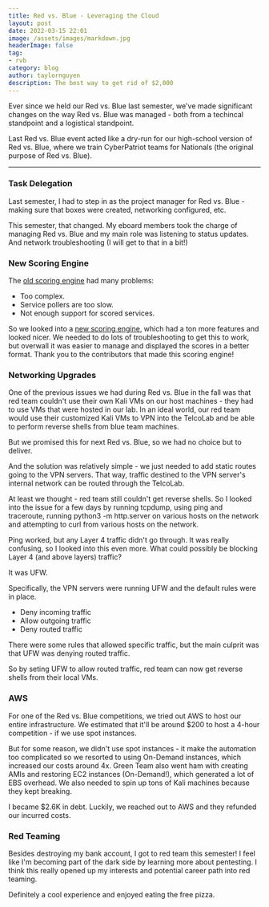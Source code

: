 ```yaml
---
title: Red vs. Blue - Leveraging the Cloud
layout: post
date: 2022-03-15 22:01
image: /assets/images/markdown.jpg
headerImage: false
tag:
- rvb
category: blog
author: taylornguyen
description: The best way to get rid of $2,000
---
```


Ever since we held our Red vs. Blue last semester, we've made significant changes on the way Red vs. Blue was managed - both from a techincal standpoint and a logistical standpoint.

Last Red vs. Blue event acted like a dry-run for our high-school version of Red vs. Blue, where we train CyberPatriot teams for Nationals (the original purpose of Red vs. Blue).

---

### Task Delegation
Last semester, I had to step in as the project manager for Red vs. Blue - making sure that boxes were created, networking configured, etc.

This semester, that changed. My eboard members took the charge of managing Red vs. Blue and my main role was listening to status updates. And network troubleshooting (I will get to that in a bit!)

### New Scoring Engine
The [old scoring engine](https://github.com/fyrworx4/PulseEngine-ScoringEngine) had many problems:

- Too complex.
- Service pollers are too slow.
- Not enough support for scored services.

So we looked into a [new scoring engine](https://github.com/scoringengine/scoringengine), which had a ton more features and looked nicer. We needed to do lots of troubleshooting to get this to work, but overwall it was easier to manage and displayed the scores in a better format. Thank you to the contributors that made this scoring engine!

### Networking Upgrades
One of the previous issues we had during Red vs. Blue in the fall was that red team couldn't use their own Kali VMs on our host machines - they had to use VMs that were hosted in our lab. In an ideal world, our red team would use their customized Kali VMs to VPN into the TelcoLab and be able to perform reverse shells from blue team machines.

But we promised this for next Red vs. Blue, so we had no choice but to deliver.

And the solution was relatively simple - we just needed to add static routes going to the VPN servers. That way, traffic destined to the VPN server's internal network can be routed through the TelcoLab.

At least we thought - red team still couldn't get reverse shells. So I looked into the issue for a few days by running tcpdump, using ping and traceroute, running python3 -m http.server on various hosts on the network and attempting to curl from various hosts on the network.

Ping worked, but any Layer 4 traffic didn't go through. It was really confusing, so I looked into this even more. What could possibly be blocking Layer 4 (and above layers) traffic?

It was UFW.

Specifically, the VPN servers were running UFW and the default rules were in place.

- Deny incoming traffic
- Allow outgoing traffic
- Deny routed traffic

There were some rules that allowed specific traffic, but the main culprit was that UFW was denying routed traffic.

So by seting UFW to allow routed traffic, red team can now get reverse shells from their local VMs.

### AWS
For one of the Red vs. Blue competitions, we tried out AWS to host our entire infrastructure. We estimated that it'll be around $200 to host a 4-hour competition - if we use spot instances.

But for some reason, we didn't use spot instances - it make the automation too complicated so we resorted to using On-Demand instances, which increased our costs around 4x. Green Team also went ham with creating AMIs and restoring EC2 instances (On-Demand!), which generated a lot of EBS overhead. We also needed to spin up tons of Kali machines because they kept breaking.

I became $2.6K in debt. Luckily, we reached out to AWS and they refunded our incurred costs.

### Red Teaming
Besides destroying my bank account, I got to red team this semester! I feel like I'm becoming part of the dark side by learning more about pentesting. I think this really opened up my interests and potential career path into red teaming.

Definitely a cool experience and enjoyed eating the free pizza.